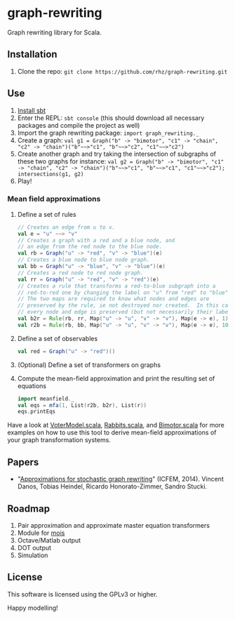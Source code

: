 graph-rewriting
===============

Graph rewriting library for Scala.

Installation
------------

1. Clone the repo: `git clone https://github.com/rhz/graph-rewriting.git`

Use
---

1. [Install sbt](http://www.scala-sbt.org/release/tutorial/Setup.html)
2. Enter the REPL: `sbt console` (this should download all necessary packages and compile the project as well)
3. Import the graph rewriting package: `import graph_rewriting._`
4. Create a graph: `val g1 = Graph("b" -> "bimotor", "c1" -> "chain", "c2" -> "chain")("b"~~>"c1", "b"~~>"c2", "c1"~~>"c2")`
5. Create another graph and try taking the intersection of subgraphs of these two graphs for instance: `val g2 = Graph("b" -> "bimotor", "c1" -> "chain", "c2" -> "chain")("b"~~>"c1", "b"~~>"c1", "c1"~~>"c2"); intersections(g1, g2)`
6. Play!

### Mean field approximations

1. Define a set of rules

    ```scala
    // Creates an edge from u to v.
    val e = "u" ~~> "v"
    // Creates a graph with a red and a blue node, and
    // an edge from the red node to the blue node.
    val rb = Graph("u" -> "red", "v" -> "blue")(e)
    // Creates a blue node to blue node graph.
    val bb = Graph("u" -> "blue", "v" -> "blue")(e)
    // Creates a red node to red node graph.
    val rr = Graph("u" -> "red", "v" -> "red")(e)
    // Creates a rule that transforms a red-to-blue subgraph into a
    // red-to-red one by changing the label on "u" from "red" to "blue".
    // The two maps are required to know what nodes and edges are
    // preserved by the rule, ie not destroyed nor created.  In this case,
    // every node and edge is preserved (but not necessarily their labels).
    val b2r = Rule(rb, rr, Map("u" -> "u", "v" -> "v"), Map(e -> e), 1)
    val r2b = Rule(rb, bb, Map("u" -> "u", "v" -> "v"), Map(e -> e), 10)
    ```

2. Define a set of observables

    ```scala
    val red = Graph("u" -> "red")()
    ```

3. (Optional) Define a set of transformers on graphs
4. Compute the mean-field approximation and print the resulting set of equations

    ```scala
    import meanfield._
    val eqs = mfa(1, List(r2b, b2r), List(r))
    eqs.printEqs
    ```

Have a look at [VoterModel.scala](https://github.com/rhz/graph-rewriting/blob/master/src/test/scala/graph-rewriting/VoterModel.scala), [Rabbits.scala](https://github.com/rhz/graph-rewriting/blob/master/src/test/scala/graph-rewriting/Rabbits.scala), and [Bimotor.scala](https://github.com/rhz/graph-rewriting/blob/master/src/test/scala/graph-rewriting/Bimotor.scala) for more examples on how to use this tool to derive mean-field approximations of your graph transformation systems.

Papers
------

- "[Approximations for stochastic graph rewriting](http://www.pps.univ-paris-diderot.fr/~danos/pdf/icfem.pdf)" (ICFEM, 2014). Vincent Danos, Tobias Heindel, Ricardo Honorato-Zimmer, Sandro Stucki.

Roadmap
-------

1. Pair approximation and approximate master equation transformers
2. Module for [mois](https://github.com/edinburgh-rbm/mois/)
3. Octave/Matlab output
4. DOT output
5. Simulation

License
-------

This software is licensed using the GPLv3 or higher.

Happy modelling!
